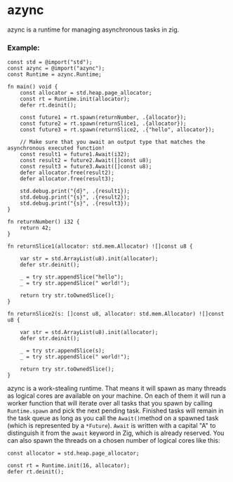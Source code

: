 # azync

azync is a runtime for managing asynchronous tasks in zig.

### Example:

```zig
const std = @import("std");
const azync = @import("azync");
const Runtime = azync.Runtime;

fn main() void {
    const allocator = std.heap.page_allocator;
    const rt = Runtime.init(allocator);
    defer rt.deinit();

    const future1 = rt.spawn(returnNumber, .{allocator});
    const future2 = rt.spawn(returnSlice1, .{allocator});
    const future3 = rt.spawn(returnSlice2, .{"hello", allocator});

    // Make sure that you await an output type that matches the asynchronous executed function!
    const result1 = future1.Await(i32);
    const result2 = future2.Await([]const u8);
    const result3 = future3.Await([]const u8);
    defer allocator.free(result2);
    defer allocator.free(result3);

    std.debug.print("{d}", .{result1});
    std.debug.print("{s}", .{result2});
    std.debug.print("{s}", .{result3});
}

fn returnNumber() i32 {
    return 42;
}

fn returnSlice1(allocator: std.mem.Allocator) ![]const u8 {

    var str = std.ArrayList(u8).init(allocator);
    defer str.deinit();

    _ = try str.appendSlice("hello");
    _ = try str.appendSlice(" world!");

    return try str.toOwnedSlice();
}

fn returnSlice2(s: []const u8, allocator: std.mem.Allocator) ![]const u8 {

    var str = std.ArrayList(u8).init(allocator);
    defer str.deinit();

    _ = try str.appendSlice(s);
    _ = try str.appendSlice(" world!");

    return try str.toOwnedSlice();
}
```

azync is a work-stealing runtime. That means it will spawn as many threads as logical cores are available on your machine. On each of them it will run a worker function that will iterate over all tasks that you spawn by calling `Runtime.spawn` and pick the next pending task. Finished tasks will remain in the task queue as long as you call the `Await()`method on a spawned task (which is represented by a `*Future`). `Await` is written with a capital "A" to distinguish it from the `await` keyword in Zig, which is already reserved. You can also spawn the threads on a chosen number of logical cores like this:

```zig
const allocator = std.heap.page_allocator;

const rt = Runtime.init(16, allocator);
defer rt.deinit();

```
